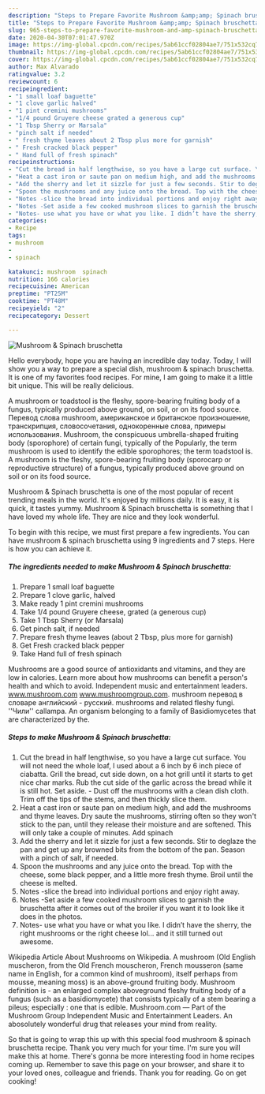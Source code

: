 ```yaml
---
description: "Steps to Prepare Favorite Mushroom &amp;amp; Spinach bruschetta"
title: "Steps to Prepare Favorite Mushroom &amp;amp; Spinach bruschetta"
slug: 965-steps-to-prepare-favorite-mushroom-and-amp-spinach-bruschetta
date: 2020-04-30T07:01:47.970Z
image: https://img-global.cpcdn.com/recipes/5ab61ccf02804ae7/751x532cq70/mushroom-spinach-bruschetta-recipe-main-photo.jpg
thumbnail: https://img-global.cpcdn.com/recipes/5ab61ccf02804ae7/751x532cq70/mushroom-spinach-bruschetta-recipe-main-photo.jpg
cover: https://img-global.cpcdn.com/recipes/5ab61ccf02804ae7/751x532cq70/mushroom-spinach-bruschetta-recipe-main-photo.jpg
author: Max Alvarado
ratingvalue: 3.2
reviewcount: 6
recipeingredient:
- "1 small loaf baguette"
- "1 clove garlic halved"
- "1 pint cremini mushrooms"
- "1/4 pound Gruyere cheese grated a generous cup"
- "1 Tbsp Sherry or Marsala"
- "pinch salt if needed"
- " fresh thyme leaves about 2 Tbsp plus more for garnish"
- " Fresh cracked black pepper"
- " Hand full of fresh spinach"
recipeinstructions:
- "Cut the bread in half lengthwise, so you have a large cut surface. You will not need the whole loaf, I used about a 6 inch by 6 inch piece of ciabatta. Grill the bread, cut side down, on a hot grill until it starts to get nice char marks. Rub the cut side of the garlic across the bread while it is still hot. Set aside. Dust off the mushrooms with a clean dish cloth. Trim off the tips of the stems, and then thickly slice them."
- "Heat a cast iron or saute pan on medium high, and add the mushrooms and thyme leaves. Dry saute the mushrooms, stirring often so they won&#39;t stick to the pan, until they release their moisture and are softened. This will only take a couple of minutes. Add spinach"
- "Add the sherry and let it sizzle for just a few seconds. Stir to deglaze the pan and get up any browned bits from the bottom of the pan. Season with a pinch of salt, if needed."
- "Spoon the mushrooms and any juice onto the bread. Top with the cheese, some black pepper, and a little more fresh thyme. Broil until the cheese is melted."
- "Notes -slice the bread into individual portions and enjoy right away."
- "Notes -Set aside a few cooked mushroom slices to garnish the bruschetta after it comes out of the broiler if you want it to look like it does in the photos."
- "Notes- use what you have or what you like. I didn’t have the sherry, the right mushrooms or the right cheese lol... and it still turned out awesome."
categories:
- Recipe
tags:
- mushroom
- 
- spinach

katakunci: mushroom  spinach 
nutrition: 166 calories
recipecuisine: American
preptime: "PT25M"
cooktime: "PT48M"
recipeyield: "2"
recipecategory: Dessert

---
```



![Mushroom &amp; Spinach bruschetta](https://img-global.cpcdn.com/recipes/5ab61ccf02804ae7/751x532cq70/mushroom-spinach-bruschetta-recipe-main-photo.jpg)

Hello everybody, hope you are having an incredible day today. Today, I will show you a way to prepare a special dish, mushroom &amp; spinach bruschetta. It is one of my favorites food recipes. For mine, I am going to make it a little bit unique. This will be really delicious.

A mushroom or toadstool is the fleshy, spore-bearing fruiting body of a fungus, typically produced above ground, on soil, or on its food source. Перевод слова mushroom, американское и британское произношение, транскрипция, словосочетания, однокоренные слова, примеры использования. Mushroom, the conspicuous umbrella-shaped fruiting body (sporophore) of certain fungi, typically of the Popularly, the term mushroom is used to identify the edible sporophores; the term toadstool is. A mushroom is the fleshy, spore-bearing fruiting body (sporocarp or reproductive structure) of a fungus, typically produced above ground on soil or on its food source.

Mushroom &amp; Spinach bruschetta is one of the most popular of recent trending meals in the world. It's enjoyed by millions daily. It is easy, it is quick, it tastes yummy. Mushroom &amp; Spinach bruschetta is something that I have loved my whole life. They are nice and they look wonderful.


To begin with this recipe, we must first prepare a few ingredients. You can have mushroom &amp; spinach bruschetta using 9 ingredients and 7 steps. Here is how you can achieve it.

<!--inarticleads1-->

##### The ingredients needed to make Mushroom &amp; Spinach bruschetta:

1. Prepare 1 small loaf baguette
1. Prepare 1 clove garlic, halved
1. Make ready 1 pint cremini mushrooms
1. Take 1/4 pound Gruyere cheese, grated (a generous cup)
1. Take 1 Tbsp Sherry (or Marsala)
1. Get pinch salt, if needed
1. Prepare  fresh thyme leaves (about 2 Tbsp, plus more for garnish)
1. Get  Fresh cracked black pepper
1. Take  Hand full of fresh spinach


Mushrooms are a good source of antioxidants and vitamins, and they are low in calories. Learn more about how mushrooms can benefit a person&#39;s health and which to avoid. Independent music and entertainment leaders. www.mushroom.com www.mushroomgroup.com. mushroom перевод в словаре английский - русский. mushrooms and related fleshy fungi. &#39;&#39;Чили&#39;&#39; callampa. An organism belonging to a family of Basidiomycetes that are characterized by the. 

<!--inarticleads2-->

##### Steps to make Mushroom &amp; Spinach bruschetta:

1. Cut the bread in half lengthwise, so you have a large cut surface. You will not need the whole loaf, I used about a 6 inch by 6 inch piece of ciabatta. Grill the bread, cut side down, on a hot grill until it starts to get nice char marks. Rub the cut side of the garlic across the bread while it is still hot. Set aside. - Dust off the mushrooms with a clean dish cloth. Trim off the tips of the stems, and then thickly slice them.
1. Heat a cast iron or saute pan on medium high, and add the mushrooms and thyme leaves. Dry saute the mushrooms, stirring often so they won&#39;t stick to the pan, until they release their moisture and are softened. This will only take a couple of minutes. Add spinach
1. Add the sherry and let it sizzle for just a few seconds. Stir to deglaze the pan and get up any browned bits from the bottom of the pan. Season with a pinch of salt, if needed.
1. Spoon the mushrooms and any juice onto the bread. Top with the cheese, some black pepper, and a little more fresh thyme. Broil until the cheese is melted.
1. Notes -slice the bread into individual portions and enjoy right away.
1. Notes -Set aside a few cooked mushroom slices to garnish the bruschetta after it comes out of the broiler if you want it to look like it does in the photos.
1. Notes- use what you have or what you like. I didn’t have the sherry, the right mushrooms or the right cheese lol... and it still turned out awesome.


Wikipedia Article About Mushrooms on Wikipedia. A mushroom (Old English muscheron, from the Old French mouscheron, French mousseron (same name in English, for a common kind of mushroom), itself perhaps from mousse, meaning moss) is an above-ground fruiting body. Mushroom definition is - an enlarged complex aboveground fleshy fruiting body of a fungus (such as a basidiomycete) that consists typically of a stem bearing a pileus; especially : one that is edible. Mushroom.com — Part of the Mushroom Group Independent Music and Entertainment Leaders. An abosolutely wonderful drug that releases your mind from reality. 

So that is going to wrap this up with this special food mushroom &amp; spinach bruschetta recipe. Thank you very much for your time. I'm sure you will make this at home. There's gonna be more interesting food in home recipes coming up. Remember to save this page on your browser, and share it to your loved ones, colleague and friends. Thank you for reading. Go on get cooking!
